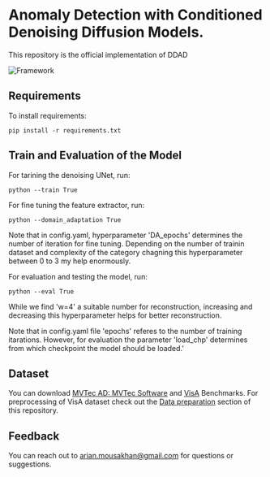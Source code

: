 # Anomaly Detection with Conditioned Denoising Diffusion Models.

This repository is the official implementation of DDAD

![Framework](imges/DDAD_Framework.png)


## Requirements

To install requirements:

```setup
pip install -r requirements.txt
```

## Train and Evaluation of the Model
For tarining the denoising UNet, run:

```train
python --train True
```

For fine tuning the feature extractor, run:

```domain_adaptation
python --domain_adaptation True
```
Note that in config.yaml, hyperparameter 'DA_epochs' determines the number of iteration for fine tuning. Depending on the number of trainin dataset and complexity of the category chagning this hyperparameter between 0 to 3 my help enormously.

For evaluation and testing the model, run:
```eval
python --eval True
```
While we find 'w=4' a suitable number for reconstruction, increasing and decreasing this hyperparameter helps for better reconstruction.


Note that in config.yaml file 'epochs' referes to the number of training itarations. However, for evaluation the parameter 'load_chp' determines from which checkpoint the model should be loaded.'

## Dataset
You can download  [MVTec AD: MVTec Software](https://www.mvtec.com/company/research/datasets/mvtec-ad/) and [VisA](https://amazon-visual-anomaly.s3.us-west-2.amazonaws.com/VisA_20220922.tar) Benchmarks.
For preprocessing of VisA dataset check out the [Data preparation](https://github.com/amazon-science/spot-diff/tree/main) section of this repository.


## Feedback
You can reach out to arian.mousakhan@gmail.com for questions or suggestions.
